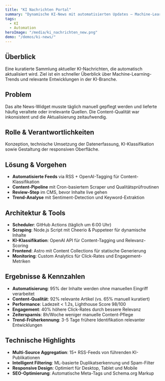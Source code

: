 ```yaml
---
title: "KI Nachrichten Portal"
summary: "Dynamische KI-News mit automatisierten Updates – Machine-Learning-Trends und AI-Entwicklungen im Überblick"
tags:
  - KI
  - Automation
heroImage: "/media/ki_nachrichten_new.png"
demo: "/demos/ki-news/"
---
```


## Überblick
Eine kuratierte Sammlung aktueller KI-Nachrichten, die automatisch aktualisiert wird. Ziel ist ein schneller Überblick über Machine-Learning-Trends und relevante Entwicklungen in der KI-Branche.

## Problem
Das alte News-Widget musste täglich manuell gepflegt werden und lieferte häufig veraltete oder irrelevante Quellen. Die Content-Qualität war inkonsistent und die Aktualisierung zeitaufwendig.

## Rolle & Verantwortlichkeiten
Konzeption, technische Umsetzung der Datenerfassung, KI-Klassifikation sowie Gestaltung der responsiven Oberfläche.

## Lösung & Vorgehen
- **Automatisierte Feeds** via RSS + OpenAI-Tagging für Content-Klassifikation
- **Content-Pipeline** mit Cron-basiertem Scraper und Qualitätsprüfroutinen
- **Review-Step** im CMS, bevor Inhalte live gehen
- **Trend-Analyse** mit Sentiment-Detection und Keyword-Extraktion

## Architektur & Tools
- **Scheduler**: GitHub Actions (täglich um 6:00 Uhr)
- **Scraping**: Node.js Script mit Cheerio & Puppeteer für dynamische Inhalte
- **KI-Klassifikation**: OpenAI API für Content-Tagging und Relevanz-Scoring
- **Frontend**: Astro mit Content Collections für statische Generierung
- **Monitoring**: Custom Analytics für Click-Rates und Engagement-Metriken

## Ergebnisse & Kennzahlen
- **Automatisierung**: 95% der Inhalte werden ohne manuellen Eingriff verarbeitet
- **Content-Qualität**: 92% relevante Artikel (vs. 65% manuell kuratiert)
- **Performance**: Ladezeit < 1.2s, Lighthouse Score 98/100
- **Engagement**: 40% höhere Click-Rates durch bessere Relevanz
- **Zeitersparnis**: 8h/Woche weniger manuelle Content-Pflege
- **Trend-Früherkennung**: 3-5 Tage frühere Identifikation relevanter Entwicklungen

## Technische Highlights
- **Multi-Source Aggregation**: 15+ RSS-Feeds von führenden KI-Publikationen
- **Intelligent Filtering**: ML-basierte Duplikatserkennung und Spam-Filter
- **Responsive Design**: Optimiert für Desktop, Tablet und Mobile
- **SEO-Optimierung**: Automatische Meta-Tags und Schema.org Markup
